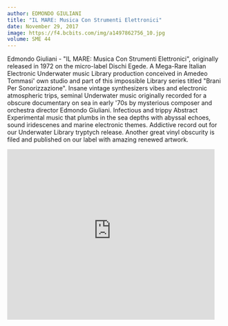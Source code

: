 ```yaml
---
author: EDMONDO GIULIANI
title: "IL MARE: Musica Con Strumenti Elettronici"
date: November 29, 2017
image: https://f4.bcbits.com/img/a1497862756_10.jpg
volume: SME 44
---
```


Edmondo Giuliani - "IL MARE: Musica Con Strumenti Elettronici", originally released in 1972 on the micro-label Dischi Egede. A Mega-Rare Italian Electronic Underwater music Library production conceived in Amedeo Tommasi' own studio and part of this impossible Library series titled "Brani Per Sonorizzazione". Insane vintage synthesizers vibes and electronic atmospheric trips, seminal Underwater music originally recorded for a obscure documentary on sea in early '70s by mysterious composer and orchestra director Edmondo Giuliani. Infectious and trippy Abstract Experimental music that plumbs in the sea depths with abyssal echoes, sound iridescenes and marine electronic themes. Addictive record out for our Underwater Library tryptych release. Another great vinyl obscurity is filed and published on our label with amazing renewed artwork.

<iframe id="disco-playlist-1996227" name="disco-playlist-1996227" allowfullscreen frameborder="0" class="disco-embed" src="https://sonormusiceditions.disco.ac/e/p/1996227?download=false&s=QNsNSMi7pnb-KoeZmTpcW_csS8s%3Ao5m43VSS&artwork=true&theme=dark&color=%2332B57C" width="480" height="395"></iframe>